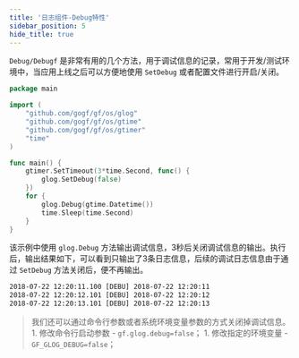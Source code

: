 ```yaml
---
title: '日志组件-Debug特性'
sidebar_position: 5
hide_title: true
---
```


`Debug/Debugf` 是非常有用的几个方法，用于调试信息的记录，常用于开发/测试环境中，当应用上线之后可以方便地使用 `SetDebug` 或者配置文件进行开启/关闭。

```go
package main

import (
    "github.com/gogf/gf/os/glog"
    "github.com/gogf/gf/os/gtime"
    "github.com/gogf/gf/os/gtimer"
    "time"
)

func main() {
    gtimer.SetTimeout(3*time.Second, func() {
        glog.SetDebug(false)
    })
    for {
        glog.Debug(gtime.Datetime())
        time.Sleep(time.Second)
    }
}
```

该示例中使用 `glog.Debug` 方法输出调试信息，3秒后关闭调试信息的输出。执行后，输出结果如下，可以看到只输出了3条日志信息，后续的调试日志信息由于通过 `SetDebug` 方法关闭后，便不再输出。

```html
2018-07-22 12:20:11.100 [DEBU] 2018-07-22 12:20:11
2018-07-22 12:20:12.101 [DEBU] 2018-07-22 12:20:12
2018-07-22 12:20:13.101 [DEBU] 2018-07-22 12:20:13

```

> 我们还可以通过命令行参数或者系统环境变量参数的方式关闭掉调试信息。 1\. 修改命令行启动参数 - `gf.glog.debug=false`； 1\. 修改指定的环境变量 - `GF_GLOG_DEBUG=false`；